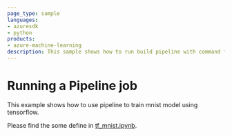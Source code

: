 ```yaml
---
page_type: sample
languages:
- azuresdk
- python
products:
- azure-machine-learning
description: This sample shows how to run build pipeline with command function.
---
```


# Running a Pipeline job
This example shows how to use pipeline to train mnist model using tensorflow.

Please find the some define in [tf_mnist.ipynb](tf_mnist.ipynb).